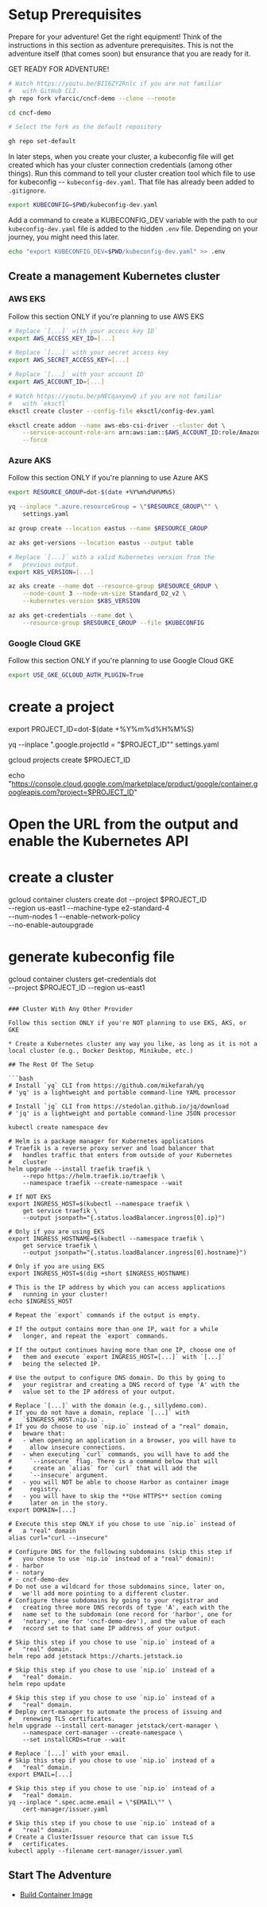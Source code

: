 # Setup Prerequisites

Prepare for your adventure! Get the right equipment! Think of the instructions in this section as adventure prerequisites. This is not the adventure itself (that comes soon) but ensurance that you are ready for it.

GET READY FOR ADVENTURE!

```bash
# Watch https://youtu.be/BII6ZY2Rnlc if you are not familiar
#   with GitHub CLI.
gh repo fork vfarcic/cncf-demo --clone --remote

cd cncf-demo

# Select the fork as the default repository

gh repo set-default
```

In later steps, when you create your cluster, a kubeconfig file will get created which has your cluster connection credentials (among other things). Run this command to tell your cluster creation tool which file to use for kubeconfig -- `kubeconfig-dev.yaml`. That file has already been added to `.gitignore`.

```bash
export KUBECONFIG=$PWD/kubeconfig-dev.yaml
```

Add a command to create a KUBECONFIG_DEV variable with the path to our `kubeconfig-dev.yaml` file is added to the hidden `.env` file. Depending on your journey, you might need this later.

```bash
echo "export KUBECONFIG_DEV=$PWD/kubeconfig-dev.yaml" >> .env
```

## Create a management Kubernetes cluster

### AWS EKS

Follow this section ONLY if you're planning to use AWS EKS

```bash
# Replace `[...]` with your access key ID`
export AWS_ACCESS_KEY_ID=[...]

# Replace `[...]` with your secret access key
export AWS_SECRET_ACCESS_KEY=[...]

# Replace `[...]` with your account ID
export AWS_ACCOUNT_ID=[...]

# Watch https://youtu.be/pNECqaxyewQ if you are not familiar
#   with `eksctl`
eksctl create cluster --config-file eksctl/config-dev.yaml

eksctl create addon --name aws-ebs-csi-driver --cluster dot \
    --service-account-role-arn arn:aws:iam::$AWS_ACCOUNT_ID:role/AmazonEKS_EBS_CSI_DriverRole \
    --force
```

### Azure AKS

Follow this section ONLY if you're planning to use Azure AKS

```bash
export RESOURCE_GROUP=dot-$(date +%Y%m%d%H%M%S)

yq --inplace ".azure.resourceGroup = \"$RESOURCE_GROUP\"" \
    settings.yaml

az group create --location eastus --name $RESOURCE_GROUP

az aks get-versions --location eastus --output table

# Replace `[...]` with a valid Kubernetes version from the
#   previous output.
export K8S_VERSION=[...]

az aks create --name dot --resource-group $RESOURCE_GROUP \
    --node-count 3 --node-vm-size Standard_D2_v2 \
    --kubernetes-version $K8S_VERSION

az aks get-credentials --name dot \
    --resource-group $RESOURCE_GROUP --file $KUBECONFIG
```

### Google Cloud GKE

Follow this section ONLY if you're planning to use Google Cloud GKE

```bash
export USE_GKE_GCLOUD_AUTH_PLUGIN=True
```
# create a project

export PROJECT_ID=dot-$(date +%Y%m%d%H%M%S)

yq --inplace ".google.projectId = \"$PROJECT_ID\"" settings.yaml

gcloud projects create $PROJECT_ID

echo "https://console.cloud.google.com/marketplace/product/google/container.googleapis.com?project=$PROJECT_ID"

# Open the URL from the output and enable the Kubernetes API

# create a cluster

gcloud container clusters create dot --project $PROJECT_ID \
    --region us-east1 --machine-type e2-standard-4 \
    --num-nodes 1 --enable-network-policy \
    --no-enable-autoupgrade

# generate kubeconfig file

gcloud container clusters get-credentials dot \
    --project $PROJECT_ID --region us-east1
```

### Cluster With Any Other Provider

Follow this section ONLY if you're NOT planning to use EKS, AKS, or GKE

* Create a Kubernetes cluster any way you like, as long as it is not a local cluster (e.g., Docker Desktop, Minikube, etc.)

## The Rest Of The Setup

```bash
# Install `yq` CLI from https://github.com/mikefarah/yq
# 'yq' is a lightweight and portable command-line YAML processor

# Install `jq` CLI from https://stedolan.github.io/jq/download
# 'jq' is a lightweight and portable command-line JSON processor

kubectl create namespace dev

# Helm is a package manager for Kubernetes applications
# Traefik is a reverse proxy server and load balancer that
#   handles traffic that enters from outside of your Kubernetes
#   cluster
helm upgrade --install traefik traefik \
    --repo https://helm.traefik.io/traefik \
    --namespace traefik --create-namespace --wait

# If NOT EKS
export INGRESS_HOST=$(kubectl --namespace traefik \
    get service traefik \
    --output jsonpath="{.status.loadBalancer.ingress[0].ip}")

# Only if you are using EKS
export INGRESS_HOSTNAME=$(kubectl --namespace traefik \
    get service traefik \
    --output jsonpath="{.status.loadBalancer.ingress[0].hostname}")

# Only if you are using EKS
export INGRESS_HOST=$(dig +short $INGRESS_HOSTNAME) 

# This is the IP address by which you can access applications
#   running in your cluster!
echo $INGRESS_HOST

# Repeat the `export` commands if the output is empty.

# If the output contains more than one IP, wait for a while 
#   longer, and repeat the `export` commands.

# If the output continues having more than one IP, choose one of
#   them and execute `export INGRESS_HOST=[...]` with `[...]`
#   being the selected IP.

# Use the output to configure DNS domain. Do this by going to
#   your registrar and creating a DNS record of type 'A' with the
#   value set to the IP address of your output.

# Replace `[...]` with the domain (e.g., sillydemo.com).
# If you do not have a domain, replace `[...]` with
#   `$INGRESS_HOST.nip.io`.
# If you do choose to use `nip.io` instead of a "real" domain,
#   beware that:
#   - when opening an application in a browser, you will have to
#     allow insecure connections.
#   - when executing `curl` commands, you will have to add the
#     `--insecure` flag. There is a command below that will
#      create an `alias` for `curl` that will add the
#     `--insecure` argument.
#   - you will NOT be able to choose Harbor as container image
#     registry.
#   - you will have to skip the **Use HTTPS** section coming
#     later on in the story.
export DOMAIN=[...]

# Execute this step ONLY if you chose to use `nip.io` instead of
#   a "real" domain
alias curl="curl --insecure"

# Configure DNS for the following subdomains (skip this step if
#   you chose to use `nip.io` instead of a "real" domain):
# - harbor
# - notary
# - cncf-demo-dev
# Do not use a wildcard for those subdomains since, later on,
#   we'll add more pointing to a different cluster.
# Configure these subdomains by going to your registrar and
#   creating three more DNS records of type 'A', each with the
#   name set to the subdomain (one record for 'harbor', one for
#   'notary', one for 'cncf-demo-dev'), and the value of each
#   record set to that same IP address of your output.

# Skip this step if you chose to use `nip.io` instead of a
#   "real" domain.
helm repo add jetstack https://charts.jetstack.io

# Skip this step if you chose to use `nip.io` instead of a
#   "real" domain.
helm repo update

# Skip this step if you chose to use `nip.io` instead of a
#   "real" domain.
# Deploy cert-manager to automate the process of issuing and
#   renewing TLS certificates.
helm upgrade --install cert-manager jetstack/cert-manager \
    --namespace cert-manager --create-namespace \
    --set installCRDs=true --wait

# Replace `[...]` with your email.
# Skip this step if you chose to use `nip.io` instead of a
#   "real" domain.
export EMAIL=[...]

# Skip this step if you chose to use `nip.io` instead of a
#   "real" domain.
yq --inplace ".spec.acme.email = \"$EMAIL\"" \
    cert-manager/issuer.yaml

# Skip this step if you chose to use `nip.io` instead of a
#   "real" domain.
# Create a ClusterIssuer resource that can issue TLS
#   certificates.
kubectl apply --filename cert-manager/issuer.yaml
```

## Start The Adventure

* [Build Container Image](../build-container-image/README.md)
